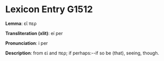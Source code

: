 # Lexicon Entry G1512

**Lemma**: εἴ περ

**Transliteration (xlit)**: eí per

**Pronunciation**: i per

**Description**:
from εἰ and περ; if perhaps:--if so be (that), seeing, though.
